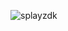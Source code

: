 <p align="left"> <img src="https://imalek.me/static/assets/githubbanner.png" alt="splayzdk" /> </p>

